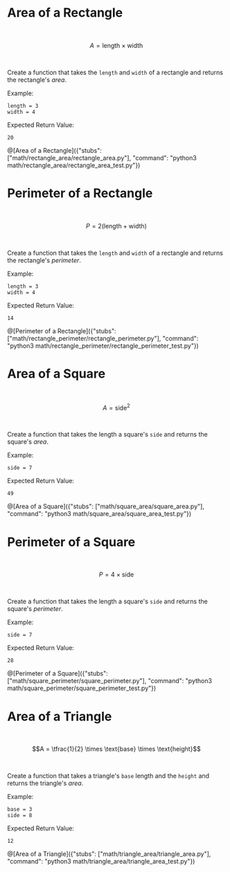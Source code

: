 # Area of a Rectangle

<BR>

```math
A = \text{length} \times \text{width}
```

<BR>

Create a function that takes the `length` and `width` of a rectangle and returns the rectangle's _area_.

Example:

```text
length = 3
width = 4
```

Expected Return Value:

```text
20
```

@[Area of a Rectangle]({"stubs": ["math/rectangle_area/rectangle_area.py"], "command": "python3 math/rectangle_area/rectangle_area_test.py"})

# Perimeter of a Rectangle

<BR>

```math
P = 2(\text{length} + \text{width})
```

<BR>

Create a function that takes the `length` and `width` of a rectangle and returns the rectangle's _perimeter_.

Example:

```text
length = 3
width = 4
```

Expected Return Value:

```text
14
```

@[Perimeter of a Rectangle]({"stubs": ["math/rectangle_perimeter/rectangle_perimeter.py"], "command": "python3 math/rectangle_perimeter/rectangle_perimeter_test.py"})

# Area of a Square

<BR>

```math
A = \text{side}^2
```

<BR>

Create a function that takes the length a square's `side` and returns the square's _area_.

Example:

```text
side = 7
```

Expected Return Value:

```text
49
```

@[Area of a Square]({"stubs": ["math/square_area/square_area.py"], "command": "python3 math/square_area/square_area_test.py"})

# Perimeter of a Square

<BR>

```math
P = 4 \times \text{side}
```

<BR>

Create a function that takes the length a square's `side` and returns the square's _perimeter_.

Example:

```text
side = 7
```

Expected Return Value:

```text
28
```

@[Perimeter of a Square]({"stubs": ["math/square_perimeter/square_perimeter.py"], "command": "python3 math/square_perimeter/square_perimeter_test.py"})

# Area of a Triangle

<BR>

```math
A = \tfrac{1}{2} \times \text{base} \times \text{height}
```

<BR>

Create a function that takes a triangle's `base` length and the `height` and returns the triangle's _area_.

Example:

```text
base = 3
side = 8
```

Expected Return Value:

```text
12
```

@[Area of a Triangle]({"stubs": ["math/triangle_area/triangle_area.py"], "command": "python3 math/triangle_area/triangle_area_test.py"})
